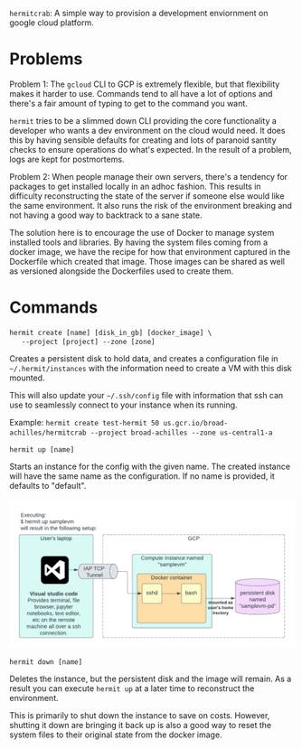 `hermitcrab`: A simple way to provision a development enviornment on google
cloud platform.

# Problems

Problem 1: The `gcloud` CLI to GCP is extremely flexible, but that flexibility makes it
harder to use. Commands tend to all have a lot of options and there's a fair
amount of typing to get to the command you want.

`hermit` tries to be a slimmed down CLI providing the core functionality a
developer who wants a dev environment on the cloud would need.
It does this by having sensible defaults for creating and lots of paranoid
santity checks to ensure operations do what's expected. In the result of a
problem, logs are kept for postmortems.

Problem 2: When people manage their own servers, there's a tendency for
packages to get installed locally in an adhoc fashion. This results in
difficulty reconstructing the state of the server if someone else would like
the same environment. It also runs the risk of the environment breaking and
not having a good way to backtrack to a sane state.

The solution here is to encourage the use of Docker to manage system
installed tools and libraries. By having the system files coming from a
docker image, we have the recipe for how that environment captured in the
Dockerfile which created that image. Those images can be shared as well as
versioned alongside the Dockerfiles used to create them.

# Commands

```
hermit create [name] [disk_in_gb] [docker_image] \
   --project [project] --zone [zone]
```

Creates a persistent disk to hold data, and creates a configuration file in
`~/.hermit/instances` with the information need to create a VM with this
disk mounted.

This will also update your `~/.ssh/config` file with information that ssh
can use to seamlessly connect to your instance when its running.

Example: `hermit create test-hermit 50 us.gcr.io/broad-achilles/hermitcrab --project broad-achilles --zone us-central1-a`

```
hermit up [name]
```

Starts an instance for the config with the given name. The created instance
will have the same name as the configuration. If no name is provided, it
defaults to "default".

![Hermit crab provisioned server](docs/hermitcrabarch.png)


```
hermit down [name]
```

Deletes the instance, but the persistent disk and the image will remain. As
a result you can execute `hermit up` at a later time to reconstruct the
environment.

This is primarily to shut down the instance to save on costs. However,
shutting it down are bringing it back up is also a good way to reset the
system files to their original state from the docker image.
